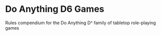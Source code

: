 # Do Anything D6 Games
Rules compendium for the Do Anything D^ family of tabletop role-playing games
